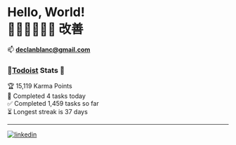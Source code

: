 # Hello, World! <br>🏋️‍♂️👨🏻‍💻👾 改善
📫 **declanblanc@gmail.com**   


### 📎[Todoist](http://todoist.com/) Stats 📝
<!-- TODO-IST:START -->
🏆  15,119 Karma Points           
🌸  Completed 4 tasks today           
✅  Completed 1,459 tasks so far           
⏳  Longest streak is 37 days
<!-- TODO-IST:END -->


--- 

[![linkedin](https://linkedin-github-readme.onrender.com/api/render/Declan%20Blanchard/Software%20Engineer/​Bachelor's%20Degree/​May%202026/dark/https%3A%2F%2Fmedia.licdn.com%2Fdms%2Fimage%2Fv2%2FD4E03AQHxBT05-9iJhQ%2Fprofile-displayphoto-shrink_800_800%2Fprofile-displayphoto-shrink_800_800%2F0%2F1725843734712%3Fe%3D1757548800%26v%3Dbeta%26t%3DJzro16W_ATTPWq5RIuXF5XiYN-UQBFWJC-lVthjjT5c)](https://www.linkedin.com/in/declanblanc/)
